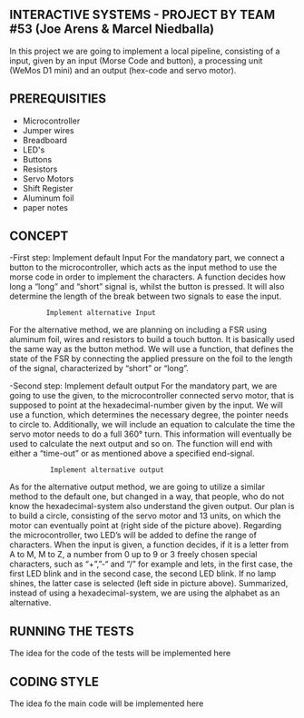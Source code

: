 INTERACTIVE SYSTEMS - PROJECT BY TEAM #53 (Joe Arens & Marcel Niedballa) 
-------------------------------------------------------------------------------------------------------------------------------------
In this project we are going to implement a local pipeline, consisting of a input, given by an input (Morse Code and button), a 
processing unit (WeMos D1 mini) and an output (hex-code and servo motor).

PREREQUISITIES
-------------------------------------------------------------------------------------------------------------------------------------
- Microcontroller
- Jumper wires
- Breadboard
- LED's
- Buttons
- Resistors
- Servo Motors
- Shift Register
- Aluminum foil
- paper notes

CONCEPT
--------------------------------------------------------------------------------------------------------------------------------------
-First step: Implement default Input
 For the mandatory part, we connect a button to the microcontroller, which acts as the input method to use the morse code in order to
 implement the characters. A function decides how long a “long” and “short” signal is, whilst the button is pressed. It will also
 determine the length of the break between two signals to ease the input.

             Implement alternative Input
 For the alternative method, we are planning on including a FSR using aluminum foil, wires and resistors to build a touch button. 
 It is basically used the same way as the button method. We will use a function, that defines the state of the FSR by connecting 
 the applied pressure on the foil to the length of the signal, characterized by “short” or “long”. 

-Second step: Implement default output
 For the mandatory part, we are going to use the given, to the microcontroller connected  servo motor, that is supposed to point at 
 the hexadecimal-number given by the input. We will use a function, which determines the necessary degree, the pointer needs to 
 circle to. Additionally, we will include an equation to calculate the time the servo motor needs to do a full 360° turn. 
 This information will eventually be used to calculate the next output and so on. The function will end with either a “time-out” or 
 as mentioned above a specified end-signal.

              Implement alternative output
 As for the alternative output method, we are going to utilize a similar method to the default one, but changed in a way, that people,
 who do not know the hexadecimal-system also understand the given output. Our plan is to build a circle, consisting of the servo motor 
 and 13 units, on which the motor can eventually point at (right side of the picture above). Regarding the microcontroller, two LED’s 
 will be added to define the range of characters. 
 When the input is given, a function decides, if it is a letter from A to M, M to Z, a number from 0 up to 9 or 3 freely chosen special
 characters, such as “+”,”-“ and “/” for example and lets, in the first case, the first LED blink and in the second case, the second LED
 blink. If no lamp shines, the latter case is selected (left side in picture above). Summarized, instead of using a hexadecimal-system, 
 we are using the alphabet as an alternative.

RUNNING THE TESTS
----------------------------------------------------------------------------------------------------------------------------------------
The idea for the code of the tests will be implemented here

CODING STYLE
----------------------------------------------------------------------------------------------------------------------------------------
The idea fo the main code will be implemented here
